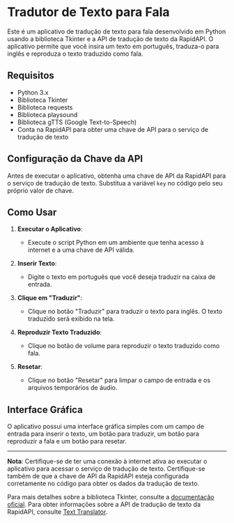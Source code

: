 # Tradutor de Texto para Fala

Este é um aplicativo de tradução de texto para fala desenvolvido em Python usando a biblioteca Tkinter e a API de tradução de texto da RapidAPI. O aplicativo permite que você insira um texto em português, traduza-o para inglês e reproduza o texto traduzido como fala.

## Requisitos

- Python 3.x
- Biblioteca Tkinter
- Biblioteca requests
- Biblioteca playsound
- Biblioteca gTTS (Google Text-to-Speech)
- Conta na RapidAPI para obter uma chave de API para o serviço de tradução de texto

## Configuração da Chave da API

Antes de executar o aplicativo, obtenha uma chave de API da RapidAPI para o serviço de tradução de texto. Substitua a variável `key` no código pelo seu próprio valor de chave.

## Como Usar

1. **Executar o Aplicativo**:
   - Execute o script Python em um ambiente que tenha acesso à internet e a uma chave de API válida.

2. **Inserir Texto**:
   - Digite o texto em português que você deseja traduzir na caixa de entrada.

3. **Clique em "Traduzir"**:
   - Clique no botão "Traduzir" para traduzir o texto para inglês. O texto traduzido será exibido na tela.

4. **Reproduzir Texto Traduzido**:
   - Clique no botão de volume para reproduzir o texto traduzido como fala.

5. **Resetar**:
   - Clique no botão "Resetar" para limpar o campo de entrada e os arquivos temporários de áudio.

## Interface Gráfica

O aplicativo possui uma interface gráfica simples com um campo de entrada para inserir o texto, um botão para traduzir, um botão para reproduzir a fala e um botão para resetar.

---

**Nota**: Certifique-se de ter uma conexão à internet ativa ao executar o aplicativo para acessar o serviço de tradução de texto. Certifique-se também de que a chave de API da RapidAPI esteja configurada corretamente no código para obter os dados da tradução de texto.

Para mais detalhes sobre a biblioteca Tkinter, consulte a [documentação oficial](https://docs.python.org/3/library/tk.html). Para obter informações sobre a API de tradução de texto da RapidAPI, consulte [Text Translator](https://rapidapi.com/text-translator/text-translator-api).

